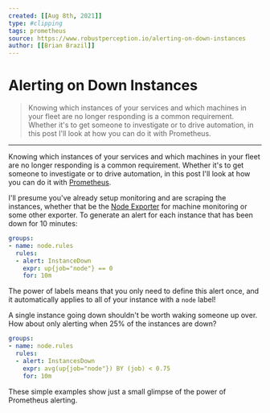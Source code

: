 ```yaml
---
created: [[Aug 8th, 2021]]
type: #clipping
tags: prometheus 
source: https://www.robustperception.io/alerting-on-down-instances
author: [[Brian Brazil]] 
---
```

# Alerting on Down Instances

> Knowing which instances of your services and which machines in your fleet are no longer responding is a common requirement. Whether it's to get someone to investigate or to drive automation, in this post I'll look at how you can do it with Prometheus.

---
Knowing which instances of your services and which machines in your fleet are no longer responding is a common requirement. Whether it's to get someone to investigate or to drive automation, in this post I'll look at how you can do it with [Prometheus](https://prometheus.io/).

I'll presume you've already setup monitoring and are scraping the instances, whether that be the [Node Exporter](https://github.com/prometheus/node_exporter) for machine monitoring or some other exporter. To generate an alert for each instance that has been down for 10 minutes:
```yaml
groups:
- name: node.rules
  rules:
  - alert: InstanceDown
    expr: up{job="node"} == 0
    for: 10m
```

The power of labels means that you only need to define this alert once, and it automatically applies to all of your instance with a `node` label!

A single instance going down shouldn't be worth waking someone up over. How about only alerting when 25% of the instances are down?
```yaml
groups:
- name: node.rules  
  rules:
  - alert: InstancesDown
    expr: avg(up{job="node"}) BY (job) < 0.75
    for: 10m
```
These simple examples show just a small glimpse of the power of Prometheus alerting.
